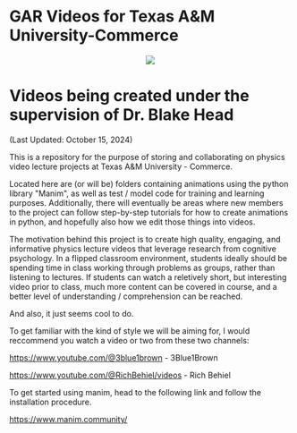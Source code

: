 # GAR Videos for Texas A&M University-Commerce
<p align="center">
 <img src="https://github.com/user-attachments/assets/b970e089-0aa9-4b07-9f39-b8a795e9e953">
</p>

# Videos being created under the supervision of Dr. Blake Head
 
(Last Updated: October 15, 2024)

This is a repository for the purpose of storing and collaborating on physics video lecture projects at Texas A&M University - Commerce.

Located here are (or will be) folders containing animations using the python library "Manim", as well as test / model code for training and learning purposes.  Additionally, there will eventually be areas where new members to the project can follow step-by-step tutorials for how to create animations in python, and hopefully also how we edit those things into videos.

The motivation behind this project is to create high quality, engaging, and informative physics lecture videos that leverage research from cognitive psychology.  In a flipped classroom environment, students ideally should be spending time in class working through problems as groups, rather than listening to lectures.  If students can watch a reletively short, but interesting video prior to class, much more content can be covered in course, and a better level of understanding / comprehension can be reached. 

And also, it just seems cool to do.

To get familiar with the kind of style we will be aiming for, I would reccommend you watch a video or two from these two channels:

https://www.youtube.com/@3blue1brown - 3Blue1Brown

https://www.youtube.com/@RichBehiel/videos - Rich Behiel

To get started using manim, head to the following link and follow the installation procedure. 

https://www.manim.community/
